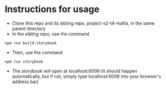 # Instructions for usage
* Clone this repo and its sibling repo, project-s2-t4-mafia, in the same parent directory
* In the sibling repo, use the command 
````````
npm run build-storybook
````````
* Then, use the command
````````
npm run storybook
````````
* The storybook will open at localhost:6006 (it should happen automatically, but if not, simply type localhost:6006 into your browser's address bar)
